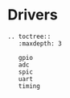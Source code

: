 # Drivers

```{eval-rst}
.. toctree::
   :maxdepth: 3

   gpio
   adc
   spic
   uart
   timing

```